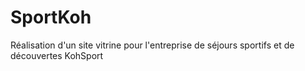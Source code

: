 # SportKoh
Réalisation d'un site vitrine pour l'entreprise de séjours sportifs et de découvertes KohSport
